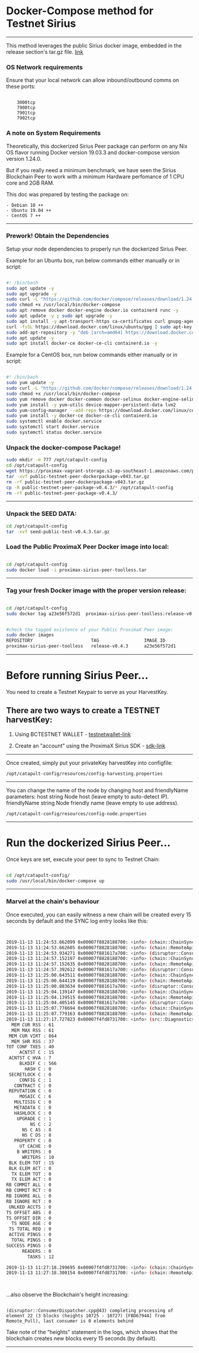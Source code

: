 # Docker-Compose method for Testnet Sirius
---
This method leverages the public Sirius docker image, embedded in the release section's tar.gz file. [link](https://github.com/proximax-storage/vagrant-testnet-sirius-peernode/releases/tag/release-v0.4.3)



### OS Network requirements
Ensure that your local network can allow inbound/outbound comms on these ports:
```

    3000tcp
    7900tcp
    7901tcp
    7902tcp
```


### A note on System Requirements
Theoretically, this dockerized Sirius Peer package can perform on any Nix OS flavor running Docker version 19.03.3 and docker-compose version version 1.24.0.

But if you really need a minimum benchmark, we have seen the  Sirius Blockchain Peer to work with a minimum Hardware perfomance of   1 CPU core and 2GB RAM.

This doc was prepared by testing the package on:
```
- Debian 10 ++
- Ubuntu 19.04 ++
- CentOS 7 ++

```
---

### Prework! Obtain the Dependencies
Setup your node dependencies to properly run the dockerized Sirius Peer.

Example for an Ubuntu box, run below commands either manually or in script:
```bash

#! /bin/bash
sudo apt update -y
sudo apt upgrade -y
sudo curl -L "https://github.com/docker/compose/releases/download/1.24.0/docker-compose-$(uname -s)-$(uname -m)" -o /usr/local/bin/docker-compose
sudo chmod +x /usr/local/bin/docker-compose
sudo apt remove docker docker-engine docker.io containerd runc -y
sudo apt update -y ; sudo apt upgrade -y
sudo apt install -y apt-transport-https ca-certificates curl gnupg-agent software-properties-common
curl -fsSL https://download.docker.com/linux/ubuntu/gpg | sudo apt-key add - && sudo apt-key fingerprint 0EBFCD88
sudo add-apt-repository -y "deb [arch=amd64] https://download.docker.com/linux/ubuntu $(lsb_release -cs) stable"
sudo apt update -y
sudo apt install docker-ce docker-ce-cli containerd.io -y

```

Example for a CentOS box, run below commands either manually or in script:
```bash

#! /bin/bash
sudo yum update -y
sudo curl -L "https://github.com/docker/compose/releases/download/1.24.0/docker-compose-$(uname -s)-$(uname -m)" -o /usr/local/bin/docker-compose
sudo chmod +x /usr/local/bin/docker-compose
sudo yum remove docker docker-common docker-selinux docker-engine-selinux docker-engine docker-ce
sudo yum install -y yum-utils device-mapper-persistent-data lvm2
sudo yum-config-manager --add-repo https://download.docker.com/linux/centos/docker-ce.repo
sudo yum install -y docker-ce docker-ce-cli containerd.io
sudo systemctl enable docker.service
sudo systemctl start docker.service
sudo systemctl status docker.service

```

### Unpack the docker-compose Package!

```bash
sudo mkdir -m 777 /opt/catapult-config
cd /opt/catapult-config
wget https://proximax-vagrant-storage.s3-ap-southeast-1.amazonaws.com/public-testnet-peer-dockerpackage-v043.tar.gz
tar -xvf public-testnet-peer-dockerpackage-v043.tar.gz
rm -rf public-testnet-peer-dockerpackage-v043.tar.gz
cp -R public-testnet-peer-package-v0.4.3/* /opt/catapult-config
rm -rf public-testnet-peer-package-v0.4.3/

```

---


### Unpack the SEED DATA:
```bash
cd /opt/catapult-config
tar -xvf seed-public-test-v0.4.3.tar.gz

```


### Load the Public ProximaX Peer Docker image into local:
```bash

cd /opt/catapult-config
sudo docker load -i proximax-sirius-peer-toolless.tar

```

---





### Tag your fresh  Docker image with the proper version release:
```bash

cd /opt/catapult-config
sudo docker tag a23e56f572d1  proximax-sirius-peer-toolless:release-v0.4.3


#check the tagged existence of your Public ProximaX Peer image:
sudo docker images
REPOSITORY                      TAG                 IMAGE ID            
proximax-sirius-peer-toolless   release-v0.4.3      a23e56f572d1        

```
---








# Before running Sirius Peer...
You need to create a Testnet Keypair to serve as your HarvestKey.

There are two ways to create a TESTNET harvestKey:
---

1. Using BCTESTNET WALLET - [testnetwallet-link](https://bctestnetwallet.xpxsirius.io/)

2. Create an "account" using the ProximaX Sirius SDK - [sdk-link](https://bcdocs.xpxsirius.io/docs/guides/account/creating-and-opening-an-account/)

---

Once created, simply put your privateKey harvestKey into configfile:
```
/opt/catapult-config/resources/config-harvesting.properties
```

---

You can change the name of the node by changing host and friendlyName parameters:
host 	        string 	Node host (leave empty to auto-detect IP). 	 
friendlyName 	string 	Node friendly name (leave empty to use address).
```
/opt/catapult-config/resources/config-node.properties
```

---

# Run the dockerized Sirius Peer...
Once keys are set, execute your peer to sync to Testnet Chain:
```bash

cd /opt/catapult-config/
sudo /usr/local/bin/docker-compose up

```


---







### Marvel at the chain's behaviour
Once executed, you can easily witness a new chain will be created every 15 seconds by default and the SYNC log entry looks like this:
```bash


2019-11-13 11:24:53.662099 0x00007f8828188700: <info> (chain::ChainSynchronizer.cpp@207) peer returned 400 blocks (heights 1202 - 1601) 
2019-11-13 11:24:53.662605 0x00007f8828188700: <info> (chain::RemoteApiForwarder.h@66) completed 'synchronizer task' (tier1B-mainnet-chain-peer8 @ proioxis.brimstone.xpxsirius.io:7900) with result Success 
2019-11-13 11:24:53.934271 0x00007f881617a700: <info> (disruptor::ConsumerDispatcher.cpp@43) completing processing of element 3 (400 blocks (heights 1202 - 1601) [CE595B87] from Remote_Pull), last consumer is 0 elements behind 
2019-11-13 11:24:57.152197 0x00007f8828188700: <info> (chain::ChainSynchronizer.cpp@207) peer returned 400 blocks (heights 1602 - 2001) 
2019-11-13 11:24:57.152635 0x00007f8828188700: <info> (chain::RemoteApiForwarder.h@66) completed 'synchronizer task' (tier1a-mainnet-chain-peer3 @ omicronlyrae.brimstone.xpxsirius.io:7900) with result Success 
2019-11-13 11:24:57.392612 0x00007f881617a700: <info> (disruptor::ConsumerDispatcher.cpp@43) completing processing of element 4 (400 blocks (heights 1602 - 2001) [DC6021C9] from Remote_Pull), last consumer is 0 elements behind 
2019-11-13 11:25:00.643511 0x00007f8828188700: <info> (chain::ChainSynchronizer.cpp@207) peer returned 400 blocks (heights 2002 - 2401) 
2019-11-13 11:25:00.644119 0x00007f8828188700: <info> (chain::RemoteApiForwarder.h@66) completed 'synchronizer task' (tier1a-mainnet-chain-peer3 @ omicronlyrae.brimstone.xpxsirius.io:7900) with result Success 
2019-11-13 11:25:00.883634 0x00007f881617a700: <info> (disruptor::ConsumerDispatcher.cpp@43) completing processing of element 5 (400 blocks (heights 2002 - 2401) [4462893B] from Remote_Pull), last consumer is 0 elements behind 
2019-11-13 11:25:04.139147 0x00007f8828188700: <info> (chain::ChainSynchronizer.cpp@207) peer returned 400 blocks (heights 2402 - 2801) 
2019-11-13 11:25:04.139515 0x00007f8828188700: <info> (chain::RemoteApiForwarder.h@66) completed 'synchronizer task' (tier1B-mainnet-chain-peer10 @ acallaris.brimstone.xpxsirius.io:7900) with result Success 
2019-11-13 11:25:04.405145 0x00007f881617a700: <info> (disruptor::ConsumerDispatcher.cpp@43) completing processing of element 6 (400 blocks (heights 2402 - 2801) [DEE28CC8] from Remote_Pull), last consumer is 0 elements behind 
2019-11-13 11:25:07.778694 0x00007f8828188700: <info> (chain::ChainSynchronizer.cpp@207) peer returned 400 blocks (heights 2802 - 3201) 
2019-11-13 11:25:07.779163 0x00007f8828188700: <info> (chain::RemoteApiForwarder.h@66) completed 'synchronizer task' (tier1B-mainnet-chain-peer8 @ proioxis.brimstone.xpxsirius.io:7900) with result Success 
2019-11-13 11:27:17.727823 0x00007f4fd8731700: <info> (src::DiagnosticsService.cpp@39) --- current counter values ---
  MEM CUR RSS : 61
  MEM MAX RSS : 61
 MEM CUR VIRT : 864
  MEM SHR RSS : 37
TOT CONF TXES : 40
     ACNTST C : 15
 ACNTST C HVA : 7
     BLKDIF C : 566
       HASH C : 0
 SECRETLOCK C : 0
     CONFIG C : 1
   CONTRACT C : 0
 REPUTATION C : 0
     MOSAIC C : 6
   MULTISIG C : 0
   METADATA C : 0
   HASHLOCK C : 0
    UPGRADE C : 1
         NS C : 2
      NS C AS : 8
      NS C DS : 8
   PROPERTY C : 0
     UT CACHE : 0
    B WRITERS : 0
      WRITERS : 10
 BLK ELEM TOT : 15
 BLK ELEM ACT : 0
  TX ELEM TOT : 0
  TX ELEM ACT : 0
RB COMMIT ALL : 0
RB COMMIT RCT : 0
RB IGNORE ALL : 0
RB IGNORE RCT : 0
 UNLKED ACCTS : 0
TS OFFSET ABS : 0
TS OFFSET DIR : 0
  TS NODE AGE : 0
 TS TOTAL REQ : 0
 ACTIVE PINGS : 0
  TOTAL PINGS : 0
SUCCESS PINGS : 0
      READERS : 0
        TASKS : 12 

2019-11-13 11:27:18.299695 0x00007f4fd8731700: <info> (chain::ChainSynchronizer.cpp@207) peer returned 400 blocks (heights 16402 - 16801) 
2019-11-13 11:27:18.300154 0x00007f4fd8731700: <info> (chain::RemoteApiForwarder.h@66) completed 'synchronizer task' (tier1B-mainnet-chain-peer8 @ proioxis.brimstone.xpxsirius.io:7900) with result Success 




```



...also observe the Blockchain's height increasing:
```

(disruptor::ConsumerDispatcher.cpp@43) completing processing of element 22 (3 blocks (heights 10725 - 10727) [FBD6794A] from Remote_Pull), last consumer is 0 elements behind 
```


Take note of the "heights" statement in the logs, which shows that the blockchain creates new blocks every 15 seconds (by default).


---


